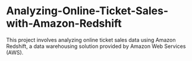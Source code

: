 # Analyzing-Online-Ticket-Sales-with-Amazon-Redshift
This project involves analyzing online ticket sales data using Amazon Redshift, a data warehousing solution provided by Amazon Web Services (AWS). 
